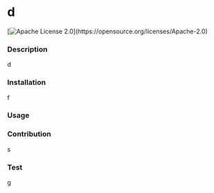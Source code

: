# d
[![Apache License 2.0](https://img.shields.io/apm/l/atomic-design-ui.svg?)](https://opensource.org/licenses/Apache-2.0)

  ### Description
  d
  ### Installation
  f
  ### Usage
  
  ### Contribution
  s
  ### Test
  g

